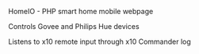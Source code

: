 HomeIO - PHP smart home mobile webpage

Controls Govee and Philips Hue devices

Listens to x10 remote input through x10 Commander log